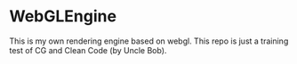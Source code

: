 # WebGLEngine
This is my own rendering engine based on webgl. This repo is just a training test of CG and Clean Code (by Uncle Bob).
